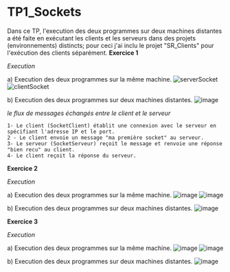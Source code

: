# TP1_Sockets

Dans ce TP,  l'execution des deux programmes sur deux machines distantes a été faite en exécutant les clients et les serveurs dans des projets (environnements) distincts; pour ceci j'ai inclu le projet "SR_Clients" pour l'exécution des clients séparément.
**Exercice 1**

*Execution*

  a) Execution des deux programmes sur la même machine.
  ![serverSocket](https://github.com/jazz-codes/TP1_Sockets/assets/152726047/6f3cc953-2a19-4dd2-a38b-8ac9b08310a2)
  ![clientSocket](https://github.com/jazz-codes/TP1_Sockets/assets/152726047/cbc6bc00-1977-4acb-ba56-dbfacb09b7b6)


  b) Execution des deux programmes sur deux machines distantes.
  ![image](https://github.com/jazz-codes/TP1_Sockets/assets/152726047/26123518-9972-41c5-9d78-1e049b22c0ae)


  *le flux de messages échangés entre le client et le serveur*
  
    1- Le client (SocketClient) établit une connexion avec le serveur en spécifiant l'adresse IP et le port.
    2 - Le client envoie un message "ma première socket" au serveur.
    3- Le serveur (SocketServeur) reçoit le message et renvoie une réponse "bien recu" au client.
    4- Le client reçoit la réponse du serveur.

**Exercice 2**

*Execution*

  a) Execution des deux programmes sur la même machine.
  ![image](https://github.com/jazz-codes/TP1_Sockets/assets/152726047/3b933a9a-6bf0-491d-8793-1d1d782d864b)
  ![image](https://github.com/jazz-codes/TP1_Sockets/assets/152726047/8fbe63af-8d5d-411f-bf4b-a4d138511397)


  b) Execution des deux programmes sur deux machines distantes.
  ![image](https://github.com/jazz-codes/TP1_Sockets/assets/152726047/d859b75a-7ed0-4fdb-b5e2-f2157ec9d7c9)

  
**Exercice 3**

*Execution*

  a) Execution des deux programmes sur la même machine.
  ![image](https://github.com/jazz-codes/TP1_Sockets/assets/152726047/ab45b214-50a2-46a2-85f8-939691005ad3)
  ![image](https://github.com/jazz-codes/TP1_Sockets/assets/152726047/78d82938-62e2-4851-9bed-66cfe5517bdc)




  b) Execution des deux programmes sur deux machines distantes.
  ![image](https://github.com/jazz-codes/TP1_Sockets/assets/152726047/1f5824e9-f500-4688-bac1-c699e135f734)

  

  
